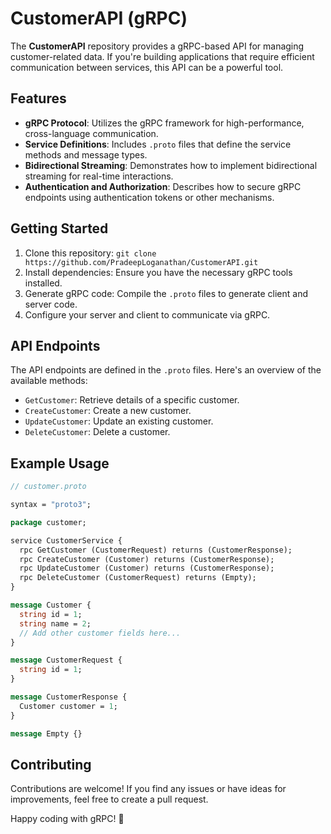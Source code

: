 # CustomerAPI (gRPC)

The **CustomerAPI** repository provides a gRPC-based API for managing customer-related data. If you're building applications that require efficient communication between services, this API can be a powerful tool.

## Features

- **gRPC Protocol**: Utilizes the gRPC framework for high-performance, cross-language communication.
- **Service Definitions**: Includes `.proto` files that define the service methods and message types.
- **Bidirectional Streaming**: Demonstrates how to implement bidirectional streaming for real-time interactions.
- **Authentication and Authorization**: Describes how to secure gRPC endpoints using authentication tokens or other mechanisms.

## Getting Started

1. Clone this repository: `git clone https://github.com/PradeepLoganathan/CustomerAPI.git`
2. Install dependencies: Ensure you have the necessary gRPC tools installed.
3. Generate gRPC code: Compile the `.proto` files to generate client and server code.
4. Configure your server and client to communicate via gRPC.

## API Endpoints

The API endpoints are defined in the `.proto` files. Here's an overview of the available methods:

- `GetCustomer`: Retrieve details of a specific customer.
- `CreateCustomer`: Create a new customer.
- `UpdateCustomer`: Update an existing customer.
- `DeleteCustomer`: Delete a customer.

## Example Usage

```proto
// customer.proto

syntax = "proto3";

package customer;

service CustomerService {
  rpc GetCustomer (CustomerRequest) returns (CustomerResponse);
  rpc CreateCustomer (Customer) returns (CustomerResponse);
  rpc UpdateCustomer (Customer) returns (CustomerResponse);
  rpc DeleteCustomer (CustomerRequest) returns (Empty);
}

message Customer {
  string id = 1;
  string name = 2;
  // Add other customer fields here...
}

message CustomerRequest {
  string id = 1;
}

message CustomerResponse {
  Customer customer = 1;
}

message Empty {}
```

## Contributing

Contributions are welcome! If you find any issues or have ideas for improvements, feel free to create a pull request.

Happy coding with gRPC! 🚀